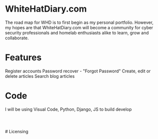 # WhiteHatDiary.com
The road map for WHD is to first begin as my personal portfolio. However, my hopes are that WhiteHatDiary.com will become a community for cyber security professionals and homelab enthusiasts alike to learn, grow and collaborate.
<br /> 
# Features
 Register accounts
 Password recover - "Forgot Password"
 Create, edit or delete articles
 Search blog articles
 

# Code
I will be using Visual Code, Python, Django, JS to build develop 
<br />
# 
<br />
# Licensing
<br />
<br />
<br />
<br />
